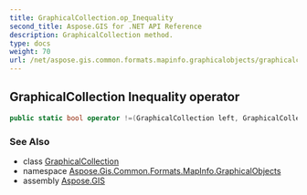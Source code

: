 ```yaml
---
title: GraphicalCollection.op_Inequality
second_title: Aspose.GIS for .NET API Reference
description: GraphicalCollection method. 
type: docs
weight: 70
url: /net/aspose.gis.common.formats.mapinfo.graphicalobjects/graphicalcollection/op_inequality/
---
```

## GraphicalCollection Inequality operator

```csharp
public static bool operator !=(GraphicalCollection left, GraphicalCollection right)
```

### See Also

* class [GraphicalCollection](../)
* namespace [Aspose.Gis.Common.Formats.MapInfo.GraphicalObjects](../../graphicalcollection/)
* assembly [Aspose.GIS](../../../)


